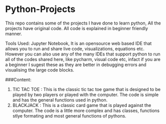 # Python-Projects
This repo contains some of the projects I have done to learn python, All the projects have original code.
All code is explained in beginner friendly manner.

Tools Used: Jupyter Notebook, It is an opensource web based IDE that allows you to run and share live code, visualizations, equations etc.
However you can also use any of the many IDEs that support python to run all of the codes shared here, like pycharm, visual code etc, infact if you are a beginner I sugest these as they are better in debugging errors and visualising the large code blocks.

###Content:
1. TIC TAC TOE : This is the classic tic tac toe game that is designed to be played by two players or played with the computer. The code is simple and has the general functions used in python.
2. BLACKJACK : This is a classic card game that is played against the computer. The code is a little more complex and has classes, functions stlye formating and most general functions of pythons.
